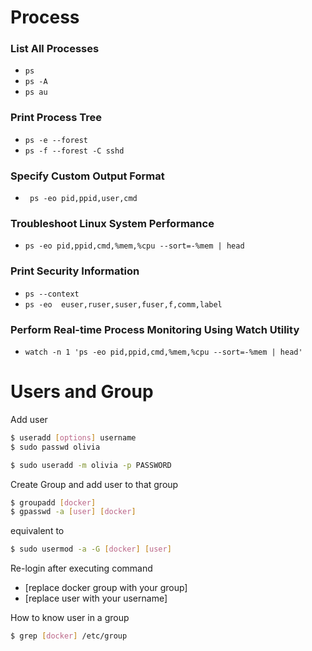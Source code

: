 # Process

### List All Processes
- `ps`
- `ps -A`
- `ps au`

### Print Process Tree
- `ps -e --forest`
- `ps -f --forest -C sshd`

### Specify Custom Output Format
- ` ps -eo pid,ppid,user,cmd`

### Troubleshoot Linux System Performance
- `ps -eo pid,ppid,cmd,%mem,%cpu --sort=-%mem | head`

### Print Security Information
- `ps --context`
- `ps -eo  euser,ruser,suser,fuser,f,comm,label`

### Perform Real-time Process Monitoring Using Watch Utility

- `watch -n 1 'ps -eo pid,ppid,cmd,%mem,%cpu --sort=-%mem | head'`
# Users and Group

Add user
```bash
$ useradd [options] username
$ sudo passwd olivia

$ sudo useradd -m olivia -p PASSWORD
```
Create Group and add user to that group
```bash
$ groupadd [docker] 
$ gpasswd -a [user] [docker] 
```
equivalent to
```bash
$ sudo usermod -a -G [docker] [user]
```
Re-login after executing command
- [replace docker group with your group]
- [replace user with your username]

How to know user in a group
```bash
$ grep [docker] /etc/group
```